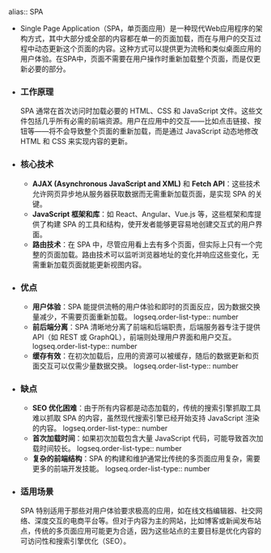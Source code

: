 alias:: SPA

- Single Page Application（SPA，单页面应用）是一种现代Web应用程序的架构方式，其中大部分或全部的内容都在单一的页面加载，而在与用户的交互过程中动态更新这个页面的内容。这种方式可以提供更为流畅和类似桌面应用的用户体验。在SPA中，页面不需要在用户操作时重新加载整个页面，而是仅更新必要的部分。
- ### 工作原理
  SPA 通常在首次访问时加载必要的 HTML、CSS 和 JavaScript 文件。这些文件包括几乎所有必需的前端资源。用户在应用中的交互——比如点击链接、按钮等——将不会导致整个页面的重新加载，而是通过 JavaScript 动态地修改 HTML 和 CSS 来实现内容的更新。
- ### 核心技术
	- **AJAX (Asynchronous JavaScript and XML)** 和 **Fetch API**：这些技术允许网页异步地从服务器获取数据而无需重新加载页面，是实现 SPA 的关键。
	- **JavaScript 框架和库**：如 React、Angular、Vue.js 等，这些框架和库提供了构建 SPA 的工具和结构，使开发者能够更容易地创建交互式的用户界面。
	- **路由技术**：在 SPA 中，尽管应用看上去有多个页面，但实际上只有一个完整的页面加载。路由技术可以监听浏览器地址的变化并响应这些变化，无需重新加载页面就能更新视图内容。
- ### 优点
	- **用户体验**：SPA 能提供流畅的用户体验和即时的页面反应，因为数据交换量减少，不需要页面重新加载。
	  logseq.order-list-type:: number
	- **前后端分离**：SPA 清晰地分离了前端和后端职责，后端服务器专注于提供 API（如 REST 或 GraphQL），前端则处理用户界面和用户交互。
	  logseq.order-list-type:: number
	- **缓存有效**：在初次加载后，应用的资源可以被缓存，随后的数据更新和页面交互可以仅需少量数据交换。
	  logseq.order-list-type:: number
- ### 缺点
	- **SEO 优化困难**：由于所有内容都是动态加载的，传统的搜索引擎抓取工具难以抓取 SPA 的内容，虽然现代搜索引擎已经开始支持 JavaScript 渲染的内容。
	  logseq.order-list-type:: number
	- **首次加载时间**：如果初次加载包含大量 JavaScript 代码，可能导致首次加载时间较长。
	  logseq.order-list-type:: number
	- **复杂的前端结构**：SPA 的构建和维护通常比传统的多页面应用复杂，需要更多的前端开发技能。
	  logseq.order-list-type:: number
- ### 适用场景
  SPA 特别适用于那些对用户体验要求极高的应用，如在线文档编辑器、社交网络、深度交互的电商平台等。但对于内容为主的网站，比如博客或新闻发布站点，传统的多页面应用可能更为合适，因为这些站点的主要目标是优化内容的可访问性和搜索引擎优化（SEO）。
  <!--Converted by ToLogseq-->